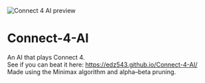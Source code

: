 ![Connect 4 AI preview](https://i.ibb.co/c2nGtcy/Screenshot-2021-01-03-174808.png)

# Connect-4-AI
An AI that plays Connect 4.\
See if you can beat it here: https://edz543.github.io/Connect-4-AI/ \
Made using the Minimax algorithm and alpha–beta pruning.

